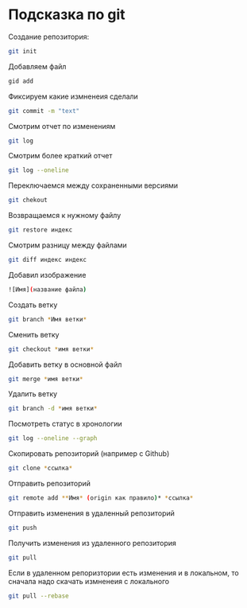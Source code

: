 # Подсказка по git

Создание репозитория:
``````sh
git init
``````
Добавляем файл
``````sh
gid add
``````

Фиксируем какие измненеия сделали
``````sh
git commit -m "text"
``````

Смотрим отчет по изменениям
``````sh
git log
``````
Смотрим более краткий отчет
``````sh
git log --oneline
``````
Переключаемся между сохраненными версиями
``````sh
git chekout
``````
Возвращаемся к нужному файлу
``````sh
git restore индекс
``````
Смотрим разницу между файлами
``````sh
git diff индекс индекс
``````
Добавил изображение
```sh
![Имя](название файла)
```
Создать ветку
```sh
git branch *Имя ветки*
```
Сменить ветку
```sh
git checkout *имя ветки*
```
Добавить ветку в основной файл
```sh
git merge *имя ветки*
```
Удалить ветку
```sh
git branch -d *имя ветки*
```
Посмотреть статус в хронологии
```sh
git log --oneline --graph
```
Скопировать репозиторий (например с Github)
```sh
git clone *ссылка*
```
Отправить репозиторий
```sh
git remote add **Имя* (origin как правило)* *ссылка*
```
Отправить изменения в удаленный репозиторий
```sh
git push
```
Получить изменения из удаленного репозитория
```sh
git pull
```
Если в удаленном репоризтории есть изменения и в локальном, то сначала надо скачать измненеия с локального
```sh
git pull --rebase
```